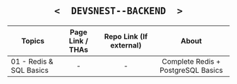 <p align="center">

   <h2 align="center">
     <pre><samp><&nbsp; DEVSNEST--BACKEND &nbsp;></samp></pre>
   </h2>

| Topics                  | Page Link / THAs | Repo Link (If external) |               About                |
| ----------------------- | :--------------: | :---------------------: | :--------------------------------: |
| 01 - Redis & SQL Basics |        -         |            -            | Complete Redis + PostgreSQL Basics |

</p>
